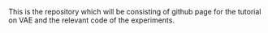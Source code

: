This is the repository which will be consisting of github page for the tutorial on VAE and the relevant code of the experiments.